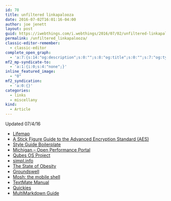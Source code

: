 ```yaml
---
id: 78
title: unfiltered linkapalooza
date: 2016-07-02T16:01:16-04:00
author: joe jenett
layout: post
guid: https://iwebthings.com/i.webthings/2016/07/02/unfiltered-linkapalooza/
permalink: /unfiltered_linkapalooza/
classic-editor-remember:
  - classic-editor
complete_open_graph:
  - 'a:7:{s:14:"og:description";s:0:"";s:8:"og:title";s:0:"";s:7:"og:type";s:0:"";s:12:"twitter:card";s:7:"summary";s:15:"twitter:creator";s:0:"";s:19:"twitter:description";s:0:"";s:8:"og:image";s:0:"";}'
mf2_mp-syndicate-to:
  - 'a:1:{i:0;s:4:"none";}'
inline_featured_image:
  - "0"
mf2_syndication:
  - 'a:0:{}'
categories:
  - links
  - miscellany
kind:
  - Article
---
```

Updated 07/4/16

  * [Lifemap](http://lifemap.univ-lyon1.fr/ "Lifemap")
  * [A Stick Figure Guide to the Advanced Encryption Standard (AES)](http://www.moserware.com/2009/09/stick-figure-guide-to-advanced.html "A Stick Figure Guide to the Advanced Encryption Standard (AES)")
  * [Style Guide Boilerplate](http://bjankord.github.io/Style-Guide-Boilerplate/ "Style Guide Boilerplate")
  * [Michigan &#8211; Open Performance Portal](https://midashboard.michigan.gov/ "Michigan - Open Performance Portal")
  * [Qubes OS Project](https://www.qubes-os.org/ "Qubes OS Project")
  * [simpl.info](http://simpl.info/ "simpl.info")
  * [The State of Obesity](http://stateofobesity.org/ "The State of Obesity")
  * [Groundswell](http://www.pdot.org/ "Groundswell")
  * [Mosh: the mobile shell](https://mosh.mit.edu/ "Mosh: the mobile shell")
  * [TextMate Manual](http://manual.textmate.org/ "TextMate Manual")
  * [Quickies](http://quickies.seriot.ch/ "Quickies")
  * [MultiMarkdown Guide](https://rawgit.com/fletcher/human-markdown-reference/master/index.html "MultiMarkdown Guide")